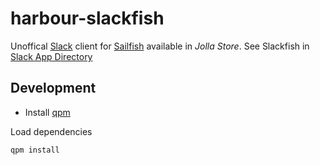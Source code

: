 # harbour-slackfish

Unoffical [Slack](https://slack.com/) client for [Sailfish](https://sailfishos.org) available in _Jolla Store_. See Slackfish in [Slack App Directory](https://slack.com/apps/A8LHPP1MK-slackfish)

## Development

* Install [qpm](https://www.qpm.io/)

Load dependencies
```
qpm install
```
